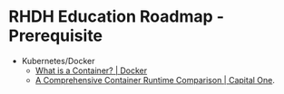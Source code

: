 # RHDH Education Roadmap - Prerequisite

- Kubernetes/Docker
  - [What is a Container? | Docker](https://www.docker.com/resources/what-container/)
  - [A Comprehensive Container Runtime Comparison | Capital One](https://www.capitalone.com/tech/cloud/container-runtime/). 


